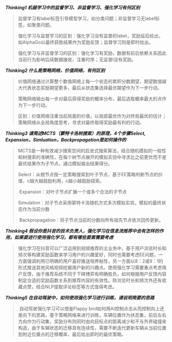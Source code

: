 ***Thinking1 机器学习中的监督学习、非监督学习、强化学习有何区别***

> 监督学习有label标签引导模型学习，如分类问题；非监督学习无label标签，如聚类问题。
>
> 强化学习与监督学习的区别：强化学习没有监督的label，奖励延后给出，如AlphaGo以最终获胜结果作为奖励反馈；监督学习则是即时给出。
>
> 强化学习与非监督学习的区别：强化学习有奖励，数据有前后依赖关系因此当前行为影响后续数据接收，注重时序；无监督l没有奖励。

***Thinking2 什么是策略网络，价值网络，有何区别***

> ​	价值网络通过计算整个数值网络上每一个状态的累积分数期望，期望数值越大代表状态奖励期望更多，最后从状态集选择最优期望作为下一步行动。
>
> ​	策略网络输出每一步对最后获得奖励的概率分布，最后选取概率最大的点作为下一步行动。
>
> ​	区别：价值网络注重当前局面的价值，以局部最优作为对终局最优的估计；策略网络从全局角度思考，寻求对最终取得奖励最有利的行动。

***Thinking3 请简述MCTS（蒙特卡洛树搜索）的原理，4个步骤Select,  Expansion，Simluation，Backpropagation是如何操作的***

> ​	MCTS是一种有效减少搜索空间的启发式搜索算法，结合随机模拟的一般性和树搜索的准确性，在每个树节点展开的模拟实验中寻求比之前更优而不是最优结果作为子节点，通过模拟输出结果得分。
>
> ​	Select：从根节点按一定策略搜索到叶子节点，基于EE策略判断节点的价值，c越大越鼓励利用，c越小越鼓励探索。
>
> ​	Expansion：对叶子节点扩展一个或多个合法的子节点
>
> ​	Simulation：对子节点采用蒙特卡洛随机方式多次模拟实验，模拟的最终状态作为当前分数
>
> ​	Backpropagation：将子节点当前的分数向所有祖先节点依次回传更新。

***Thinking4 假设你是抖音的技术负责人，强化学习在信息流推荐中会有怎样的作用，如果要进行使用强化学习，都有哪些要素需要考虑***

> ​    强化学习在抖音可以广泛运用到视频推荐的主业务中，基于用户浏览时长和频次等构建奖励函数来学习用户的兴趣爱好，同时也需要考虑EE问题，一方面强调利用已明确的用户喜好推送培养粘性，另一方面以8：2或9：1的形式推送其他风格视频挖掘用户新的兴趣点。使用强化学习需要重点考虑用户反馈，由于推荐系统不同于下棋博弈有明确胜负，如何根据用户反馈内容制定合适的奖励函数关系到推荐内容的有效性。除浏览时长和频次外还有收藏点赞，结合NLP提取评论标签等方式值得考虑。

***Thinking5 在自动驾驶中，如何使用强化学习进行训练，请说明简要的思路***

> ​	自动驾驶强化学习可以借鉴Flappy bird如何用AI控制点击从而控制向上还是向下的思路，基于策略网络来进行训练，车辆位置作为状态集，前后左右方向作为行动集，奖励分布则同时由向目标点的距离减少和不与外界碰撞来构造，由于车辆状态的迁移具有连续性，需要不断迭代更新车辆从当前位置到附近位置点的迁移概率，最后给出即时的最优策略。